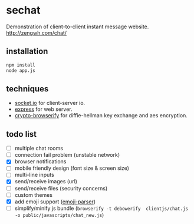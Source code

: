 # sechat

Demonstration of client-to-client instant message website. http://zengwh.com/chat/

## installation

```bash
npm install
node app.js
```

## techniques

+ [socket.io](https://socket.io/) for client-server io.
+ [express](https://expressjs.com/) for web server.
+ [crypto-browserify](https://github.com/crypto-browserify/crypto-browserify) for diffie-hellman key exchange and aes encryption.

## todo list

- [ ] multiple chat rooms
- [ ] connection fail problem (unstable network)
- [x] browser notifications
- [ ] mobile friendly design (font size & screen size)
- [ ] multi-line inputs
- [x] send/receive images (url)
- [ ] send/receive files (security concerns)
- [ ] custom themes
- [x] add emoji support ([emoji-parser](https://github.com/frissdiegurke/emoji-parser))
- [ ] simplify/minify js bundle (`browserify -t debowerify  clientjs/chat.js -o public/javascripts/chat_new.js`)
